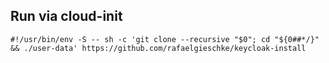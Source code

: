 ## Run via cloud-init

```
#!/usr/bin/env -S -- sh -c 'git clone --recursive "$0"; cd "${0##*/}" && ./user-data' https://github.com/rafaelgieschke/keycloak-install
```

<!--
```
#!/usr/bin/env -S -- sh -c 'curl -fL "$0" | sh' https://github.com/rafaelgieschke/keycloak-install/raw/keycloak-caddy/user-data
```
-->
